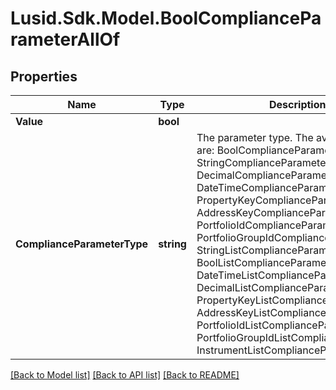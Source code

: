 # Lusid.Sdk.Model.BoolComplianceParameterAllOf

## Properties

Name | Type | Description | Notes
------------ | ------------- | ------------- | -------------
**Value** | **bool** |  | 
**ComplianceParameterType** | **string** | The parameter type. The available values are: BoolComplianceParameter, StringComplianceParameter, DecimalComplianceParameter, DateTimeComplianceParameter, PropertyKeyComplianceParameter, AddressKeyComplianceParameter, PortfolioIdComplianceParameter, PortfolioGroupIdComplianceParameter, StringListComplianceParameter, BoolListComplianceParameter, DateTimeListComplianceParameter, DecimalListComplianceParameter, PropertyKeyListComplianceParameter, AddressKeyListComplianceParameter, PortfolioIdListComplianceParameter, PortfolioGroupIdListComplianceParameter, InstrumentListComplianceParameter | 

[[Back to Model list]](../README.md#documentation-for-models) [[Back to API list]](../README.md#documentation-for-api-endpoints) [[Back to README]](../README.md)

